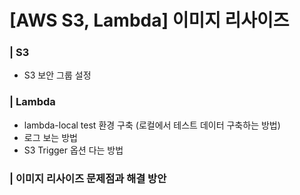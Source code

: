 # [AWS S3, Lambda] 이미지 리사이즈 



### | S3 

- S3 보안 그룹 설정 



### | Lambda 

-  lambda-local test 환경 구축 (로컬에서 테스트 데이터 구축하는 방법)
- 로그 보는 방법 
- S3 Trigger 옵션 다는 방법



### | 이미지 리사이즈 문제점과 해결 방안 


